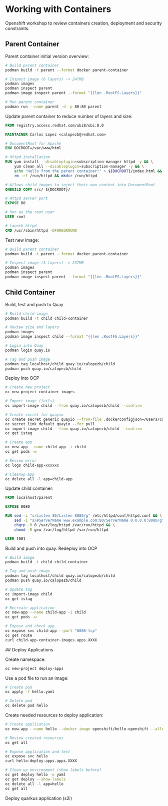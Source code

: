 # Working with Containers

Openshift workshop to review containers creation, deployment and security constraints.

## Parent Container

Parent container initial version overview:

```sh
# Build parent container
podman build -t parent --format docker parent-container

# Inspect image (6 layers) -> 247MB
podman images
podman inspect parent
podman image inspect parent --format "{{len .RootFS.Layers}}"

# Run parent container
podman run --name parent -d -p 80:80 parent
```

Update parent container to reduce number of layers and size:

```Dockerfile
FROM registry.access.redhat.com/ubi8/ubi:8.0

MAINTAINER Carlos Lopez <calopezb@redhat.com>

# DocumentRoot for Apache
ENV DOCROOT=/var/www/html

# Httpd installation
RUN yum install --disableplugin=subscription-manager httpd -y && \
    yum clean all --disableplugin=subscription-manager -y && \
    echo "Hello from the parent container!" > ${DOCROOT}/index.html && \
    rm -rf /run/httpd && mkdir /run/httpd

# Allows child images to inject their own content into DocumentRoot
ONBUILD COPY src/ ${DOCROOT}/

# Httpd server port
EXPOSE 80

# Run as the root user
USER root

# Launch httpd
CMD /usr/sbin/httpd -DFOREGROUND
```

Test new image:

```sh
# Build parent container
podman build -t parent --format docker parent-container

# Inspect image (3 layers) -> 237MB
podman images
podman inspect parent
podman image inspect parent --format "{{len .RootFS.Layers}}"
```

## Child Container

Build, test and push to Quay

```sh
# Build child image
podman build -t child child-container

# Review size and layers
podman images
podman image inspect child --format "{{len .RootFS.Layers}}"

# Login into Quay
podman login quay.io

# Tag and push image
podman tag localhost/child quay.io/calopezb/child                  
podman push quay.io/calopezb/child
```

Deploy into OCP

```sh
# Create new project
oc new-project container-images

# Import image (fails)
oc import-image child --from quay.io/calopezb/child --confirm

# Create secret for quayio
oc create secret generic quayio --from-file .dockerconfigjson=/Users/calopezb/.config/containers/auth.json --type kubernetes.io/dockerconfigjson
oc secret link default quayio --for pull
oc import-image child --from quay.io/calopezb/child --confirm
oc get istag

# Create app
oc new-app --name child-app -i child
oc get pods -w

# Review error
oc logs child-app-xxxxxx

# Cleanup app
oc delete all -l app=child-app
```

Update child container:

```Dockerfile
FROM localhost/parent

EXPOSE 8080

RUN sed -i "s/Listen 80/Listen 8080/g" /etc/httpd/conf/httpd.conf && \
    sed -i "s/#ServerName www.example.com:80/ServerName 0.0.0.0:8080/g" /etc/httpd/conf/httpd.conf && \
    chgrp -R 0 /var/log/httpd /var/run/httpd && \
    chmod -R g=u /var/log/httpd /var/run/httpd

USER 1001
```

Build and push into quay. Redeploy into OCP
```sh
# Build image
podman build -t child child-container

# Tag and push image
podman tag localhost/child quay.io/calopezb/child                  
podman push quay.io/calopezb/child

# Update tag
oc import-image child
oc get istag

# Recreate application
oc new-app --name child-app -i child
oc get pods -w

# Expose and check app
oc expose svc child-app --port "8080-tcp"
oc get route
curl child-app-container-images.apps.XXXX
```

## Deploy Applications

Create namespace:

```sh
oc new-project deploy-apps
```

Use a pod file to run an image:

```sh
# Create pod
oc apply -f hello.yaml

# Delete pod
oc delete pod hello
```

Create needed resources to deploy application:

```sh
# Create application
oc new-app --name hello --docker-image openshift/hello-openshift --allow-missing-images

# Review created resources
oc get all

# Expose application and test
oc expose svc hello
curl hello-deploy-apps.apps.XXXX

# Clean up environment (show labels before)
oc get deploy hello -o yaml
oc get deploy --show-labels
oc delete all -l app=hello
oc get all
```

Deploy quarkus application (s2i)









